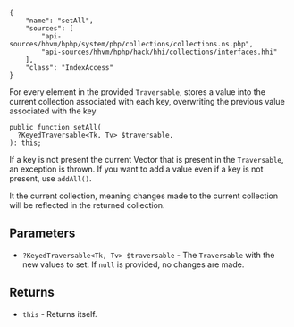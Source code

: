 ``` yamlmeta
{
    "name": "setAll",
    "sources": [
        "api-sources/hhvm/hphp/system/php/collections/collections.ns.php",
        "api-sources/hhvm/hphp/hack/hhi/collections/interfaces.hhi"
    ],
    "class": "IndexAccess"
}
```




For every element in the provided ` Traversable `, stores a value into the
current collection associated with each key, overwriting the previous value
associated with the key




``` Hack
public function setAll(
  ?KeyedTraversable<Tk, Tv> $traversable,
): this;
```




If a key is not present the current Vector that is present in the
` Traversable `, an exception is thrown. If you want to add a value even if a
key is not present, use `` addAll() ``.




It the current collection, meaning changes made to the current collection
will be reflected in the returned collection.




## Parameters




+ ` ?KeyedTraversable<Tk, Tv> $traversable ` - The `` Traversable `` with the new values to set. If
  ``` null ``` is provided, no changes are made.




## Returns




* ` this ` - Returns itself.
<!-- HHAPIDOC -->
